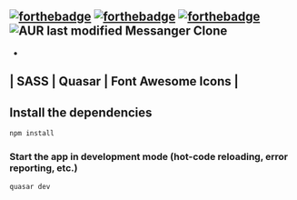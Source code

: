 [![forthebadge](https://forthebadge.com/images/badges/built-with-love.svg)](https://forthebadge.com)
[![forthebadge](https://forthebadge.com/images/badges/made-with-vue.svg)](https://forthebadge.com)
[![forthebadge](https://forthebadge.com/images/badges/open-source.svg)](https://forthebadge.com)
![AUR last modified](https://img.shields.io/aur/last-modified/Messanger?style=social)
Messanger Clone
-

-
| SASS | Quasar | Font Awesome Icons |
-
## Install the dependencies
```bash
npm install
```

### Start the app in development mode (hot-code reloading, error reporting, etc.)
```bash
quasar dev
```

